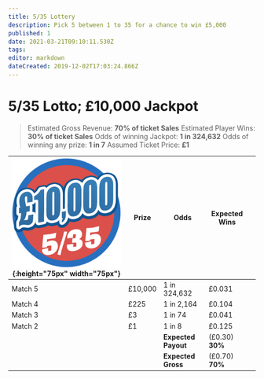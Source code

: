 ```yaml
---
title: 5/35 Lottery
description: Pick 5 between 1 to 35 for a chance to win £5,000
published: 1
date: 2021-03-21T09:10:11.530Z
tags: 
editor: markdown
dateCreated: 2019-12-02T17:03:24.866Z
---
```


# 5/35 Lotto;  £10,000 Jackpot
>Estimated Gross Revenue: **70% of ticket Sales** 
Estimated Player Wins: **30% of ticket Sales** 
Odds of winning Jackpot: **1 in 324,632** 
Odds of winning any prize: **1 in 7** 
Assumed Ticket Price: **£1**  


| ![lotto-535.png](/lotto-535.png "5/30 Lottery"){:height="75px" width="75px"}      | Prize   | Odds                             | Expected Wins         |                       |
|---------------|---------|----------------------------------|-----------------------|-----------------------|
| Match 5       | £10,000 | 1 in 324,632                  | £0.031                |                       |
| Match 4       | £225  | 1 in 2,164                      | £0.104                |                       |
| Match 3       | £3     | 1 in 74                         | £0.041                 |                       |
| Match 2       | £1      | 1 in 8                          | £0.125                |                       |                |
| |       |**Expected Payout**  | (£0.30) **30%**  |  |
| |       |**Expected Gross**  | (£0.70) **70%**   |  |